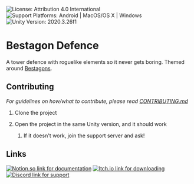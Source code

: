 ![License: Attribution 4.0 International](https://img.shields.io/badge/license-Attribution%204.0%20International-lightgrey)
![Support Platforms: Android | MacOS/OS X | Windows](https://img.shields.io/badge/platform-Android_|_MacOS/OSX_|_Windows-lightgrey)
![Unity Version: 2020.3.26f1](https://img.shields.io/static/v1?logo=unity&label=Unity%20Version&message=2020.3.26f1&color=blue)

# Bestagon Defence

A tower defence with roguelike elements so it never gets boring. Themed around [Bestagons](https://youtu.be/thOifuHs6eY).

## Contributing
*For guidelines on how/what to contribute, please read [CONTRIBUTING.md](CONTRIBUTING.md)*

1. Clone the project
2. Open the project in the same Unity version, and it should work

   1. If it doesn't work, join the support server and ask! 

## Links

[![Notion.so link for documentation](https://img.shields.io/static/v1?logo=notion&label=Notion.so&message=Documentation&color=blue)](https://www.notion.so/Bestagon-Defence-Design-Document-3af38b2be320481580979110f3c373ef)
[![Itch.io link for downloading](https://img.shields.io/static/v1?logo=itchdotio&label=Itch.io&message=Download&color=success)](https://greenfoot5.itch.io/bestagon-defence)
[![Discord link for support](https://img.shields.io/static/v1?logo=discord&logoColor=FFFFFF&label=Itch.io&message=Community&color=5865F2)](https://discord.gg/zeDey9v)
